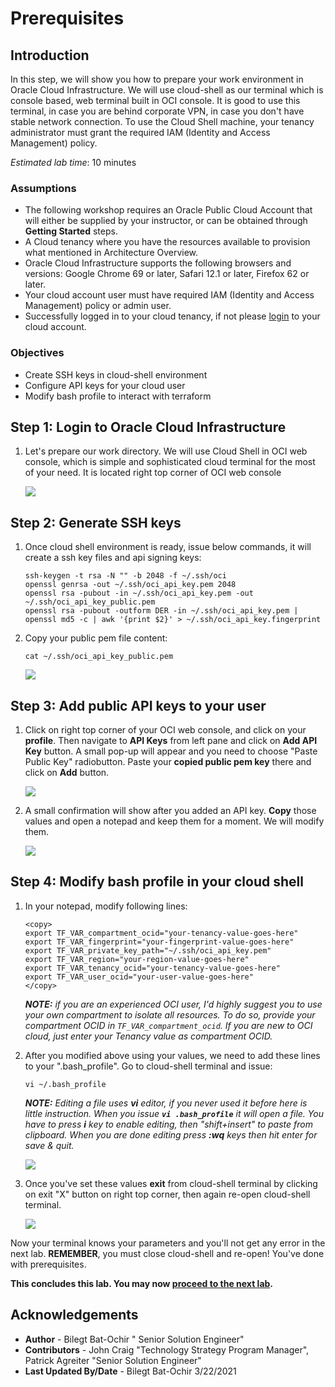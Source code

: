 # Prerequisites 

## Introduction

In this step, we will show you how to prepare your work environment in Oracle Cloud Infrastructure. We will use cloud-shell as our terminal which is console based, web terminal built in OCI console. It is good to use this terminal, in case you are behind corporate VPN, in case you don't have stable network connection.
To use the Cloud Shell machine, your tenancy administrator must grant the required IAM (Identity and Access Management) policy.

*Estimated lab time*: 10 minutes

### Assumptions

* The following workshop requires an Oracle Public Cloud Account that will either be supplied by your instructor, or can be obtained through **Getting Started** steps.
* A Cloud tenancy where you have the resources available  to provision what mentioned in Architecture Overview.
* Oracle Cloud Infrastructure supports the following browsers and versions: Google Chrome 69 or later, Safari 12.1 or later, Firefox 62 or later.
* Your cloud account user must have required IAM (Identity and Access Management) policy or admin user.
* Successfully logged in to your cloud tenancy, if not please [login](https://www.oracle.com/cloud/sign-in.html) to your cloud account.

### Objectives

-   Create SSH keys in cloud-shell environment
-   Configure API keys for your cloud user
-	Modify bash profile to interact with terraform 

## **Step 1**: Login to Oracle Cloud Infrastructure 

1. Let's prepare our work directory. We will use Cloud Shell in OCI web console, which is simple and sophisticated cloud terminal for the most of your need. It is located right top corner of OCI web console

	![](/images/0.Prep_0.PNG)

## **Step 2**: Generate SSH keys 

1. Once cloud shell environment is ready, issue below commands, it will create a ssh key files and api signing keys:

	```
	ssh-keygen -t rsa -N "" -b 2048 -f ~/.ssh/oci
	openssl genrsa -out ~/.ssh/oci_api_key.pem 2048
	openssl rsa -pubout -in ~/.ssh/oci_api_key.pem -out ~/.ssh/oci_api_key_public.pem
	openssl rsa -pubout -outform DER -in ~/.ssh/oci_api_key.pem | openssl md5 -c | awk '{print $2}' > ~/.ssh/oci_api_key.fingerprint
	```

2. Copy your public pem file content:

	```
	cat ~/.ssh/oci_api_key_public.pem
	```

	![](/images/0.Prep_1.PNG)

## **Step 3**: Add public API keys to your user

1. Click on right top corner of your OCI web console, and click on your **profile**. Then navigate to **API Keys** from left pane and click on **Add API Key** button. A small pop-up will appear and you need to choose "Paste Public Key" radiobutton. Paste your **copied public pem key** there and click on **Add** button.

	![](/images/0.Prep_2.PNG)

2. A small confirmation will show after you added an API key. **Copy** those values and open a notepad and keep them for a moment. We will modify them.

	![](/images/0.Prep_3.PNG)

## **Step 4**: Modify bash profile in your cloud shell

1. In your notepad, modify following lines:

	```
	<copy>
	export TF_VAR_compartment_ocid="your-tenancy-value-goes-here"
	export TF_VAR_fingerprint="your-fingerprint-value-goes-here"
	export TF_VAR_private_key_path="~/.ssh/oci_api_key.pem"
	export TF_VAR_region="your-region-value-goes-here"
	export TF_VAR_tenancy_ocid="your-tenancy-value-goes-here"
	export TF_VAR_user_ocid="your-user-value-goes-here"
	</copy>
	```
	_**NOTE:** if you are an experienced OCI user, I'd highly suggest you to use your own compartment to isolate all resources. To do so, provide your compartment OCID in `TF_VAR_compartment_ocid`. If you are new to OCI cloud, just enter your Tenancy value as compartment OCID._

2. After you modified above using your values, we need to add these lines to your ".bash_profile". Go to cloud-shell terminal and issue:

	```
	vi ~/.bash_profile
	```

	_**NOTE:** Editing a file uses **vi** editor, if you never used it before here is little instruction. When you issue **`vi .bash_profile`** it will open a file. You have to press **i** key to enable editing, then "shift+insert" to paste from clipboard. When you are done editing press **:wq** keys then hit enter for save & quit._

	![](/images/0.Prep_4.PNG)

3. Once you've set these values **exit** from cloud-shell terminal by clicking on exit "X" button on right top corner, then again re-open cloud-shell terminal.

	![](/images/0.Prep_0.PNG)

Now your terminal knows your parameters and you'll not get any error in the next lab. **REMEMBER**, you must close cloud-shell and re-open!
You've done with prerequisites.

**This concludes this lab. You may now [proceed to the next lab](#next).**

## Acknowledgements

* **Author** - Bilegt Bat-Ochir " Senior Solution Engineer"
* **Contributors** - John Craig "Technology Strategy Program Manager", Patrick Agreiter "Senior Solution Engineer"
* **Last Updated By/Date** - Bilegt Bat-Ochir 3/22/2021